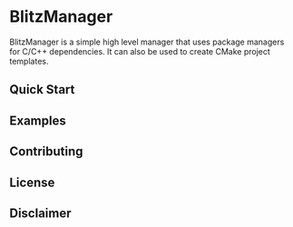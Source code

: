 # BlitzManager 
BlitzManager is a simple high level manager that uses package managers for C/C++ dependencies. It can also
be used to create CMake project templates.



## Quick Start

## Examples 

## Contributing

## License

## Disclaimer
